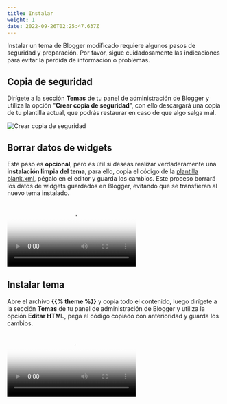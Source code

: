 ```yaml
---
title: Instalar
weight: 1
date: 2022-09-26T02:25:47.637Z
---
```


Instalar un tema de Blogger modificado requiere algunos pasos de seguridad y preparación. Por favor, sigue cuidadosamente las indicaciones para evitar la pérdida de información o problemas.


## Copia de seguridad

Dirígete a la sección **Temas** de tu panel de administración de Blogger y utiliza la opción "**Crear copia de seguridad**", con ello descargará una copia de tu plantilla actual, que podrás restaurar en caso de que algo salga mal.

![Crear copia de seguridad](/images/copia-de-seguridad.png)


## Borrar datos de widgets

Este paso es **opcional**, pero es útil si deseas realizar verdaderamente una **instalación limpia del tema**, para ello, copia el código de la [plantilla blank.xml](https://github.com/zkreations/canvas/tree/master/themes/blank/blank.xml), pégalo en el editor y guarda los cambios. Este proceso borrará los datos de widgets guardados en Blogger, evitando que se transfieran al nuevo tema instalado.


<video controls="" poster="/images/posters/borrar-datos-widgets.png">
  <source src="/videos/borrar-datos-widgets.mp4" type="video/mp4">
</video>



## Instalar tema

Abre el archivo **{{% theme %}}** y copia todo el contenido, luego dirígete a la sección **Temas** de tu panel de administración de Blogger y utiliza la opción **Editar HTML**, pega el código copiado con anterioridad y guarda los cambios.

<video controls="" poster="/images/posters/instalar-tema.png">
  <source src="/videos/instalar-tema.mp4" type="video/mp4">
</video>